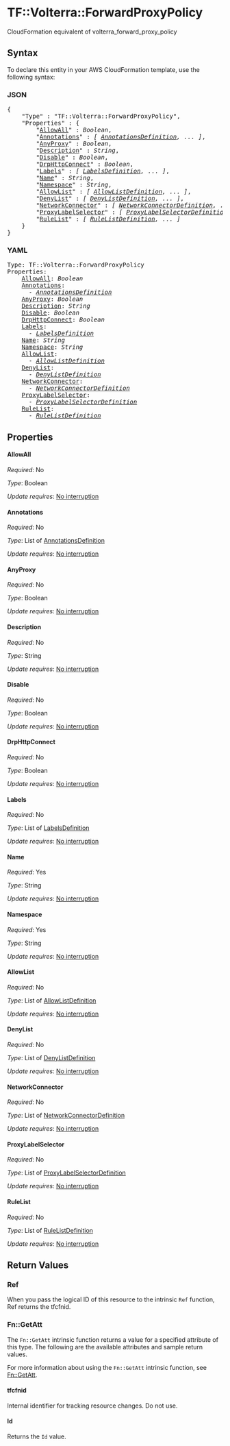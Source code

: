 # TF::Volterra::ForwardProxyPolicy

CloudFormation equivalent of volterra_forward_proxy_policy

## Syntax

To declare this entity in your AWS CloudFormation template, use the following syntax:

### JSON

<pre>
{
    "Type" : "TF::Volterra::ForwardProxyPolicy",
    "Properties" : {
        "<a href="#allowall" title="AllowAll">AllowAll</a>" : <i>Boolean</i>,
        "<a href="#annotations" title="Annotations">Annotations</a>" : <i>[ <a href="annotationsdefinition.md">AnnotationsDefinition</a>, ... ]</i>,
        "<a href="#anyproxy" title="AnyProxy">AnyProxy</a>" : <i>Boolean</i>,
        "<a href="#description" title="Description">Description</a>" : <i>String</i>,
        "<a href="#disable" title="Disable">Disable</a>" : <i>Boolean</i>,
        "<a href="#drphttpconnect" title="DrpHttpConnect">DrpHttpConnect</a>" : <i>Boolean</i>,
        "<a href="#labels" title="Labels">Labels</a>" : <i>[ <a href="labelsdefinition.md">LabelsDefinition</a>, ... ]</i>,
        "<a href="#name" title="Name">Name</a>" : <i>String</i>,
        "<a href="#namespace" title="Namespace">Namespace</a>" : <i>String</i>,
        "<a href="#allowlist" title="AllowList">AllowList</a>" : <i>[ <a href="allowlistdefinition.md">AllowListDefinition</a>, ... ]</i>,
        "<a href="#denylist" title="DenyList">DenyList</a>" : <i>[ <a href="denylistdefinition.md">DenyListDefinition</a>, ... ]</i>,
        "<a href="#networkconnector" title="NetworkConnector">NetworkConnector</a>" : <i>[ <a href="networkconnectordefinition.md">NetworkConnectorDefinition</a>, ... ]</i>,
        "<a href="#proxylabelselector" title="ProxyLabelSelector">ProxyLabelSelector</a>" : <i>[ <a href="proxylabelselectordefinition.md">ProxyLabelSelectorDefinition</a>, ... ]</i>,
        "<a href="#rulelist" title="RuleList">RuleList</a>" : <i>[ <a href="rulelistdefinition.md">RuleListDefinition</a>, ... ]</i>
    }
}
</pre>

### YAML

<pre>
Type: TF::Volterra::ForwardProxyPolicy
Properties:
    <a href="#allowall" title="AllowAll">AllowAll</a>: <i>Boolean</i>
    <a href="#annotations" title="Annotations">Annotations</a>: <i>
      - <a href="annotationsdefinition.md">AnnotationsDefinition</a></i>
    <a href="#anyproxy" title="AnyProxy">AnyProxy</a>: <i>Boolean</i>
    <a href="#description" title="Description">Description</a>: <i>String</i>
    <a href="#disable" title="Disable">Disable</a>: <i>Boolean</i>
    <a href="#drphttpconnect" title="DrpHttpConnect">DrpHttpConnect</a>: <i>Boolean</i>
    <a href="#labels" title="Labels">Labels</a>: <i>
      - <a href="labelsdefinition.md">LabelsDefinition</a></i>
    <a href="#name" title="Name">Name</a>: <i>String</i>
    <a href="#namespace" title="Namespace">Namespace</a>: <i>String</i>
    <a href="#allowlist" title="AllowList">AllowList</a>: <i>
      - <a href="allowlistdefinition.md">AllowListDefinition</a></i>
    <a href="#denylist" title="DenyList">DenyList</a>: <i>
      - <a href="denylistdefinition.md">DenyListDefinition</a></i>
    <a href="#networkconnector" title="NetworkConnector">NetworkConnector</a>: <i>
      - <a href="networkconnectordefinition.md">NetworkConnectorDefinition</a></i>
    <a href="#proxylabelselector" title="ProxyLabelSelector">ProxyLabelSelector</a>: <i>
      - <a href="proxylabelselectordefinition.md">ProxyLabelSelectorDefinition</a></i>
    <a href="#rulelist" title="RuleList">RuleList</a>: <i>
      - <a href="rulelistdefinition.md">RuleListDefinition</a></i>
</pre>

## Properties

#### AllowAll

_Required_: No

_Type_: Boolean

_Update requires_: [No interruption](https://docs.aws.amazon.com/AWSCloudFormation/latest/UserGuide/using-cfn-updating-stacks-update-behaviors.html#update-no-interrupt)

#### Annotations

_Required_: No

_Type_: List of <a href="annotationsdefinition.md">AnnotationsDefinition</a>

_Update requires_: [No interruption](https://docs.aws.amazon.com/AWSCloudFormation/latest/UserGuide/using-cfn-updating-stacks-update-behaviors.html#update-no-interrupt)

#### AnyProxy

_Required_: No

_Type_: Boolean

_Update requires_: [No interruption](https://docs.aws.amazon.com/AWSCloudFormation/latest/UserGuide/using-cfn-updating-stacks-update-behaviors.html#update-no-interrupt)

#### Description

_Required_: No

_Type_: String

_Update requires_: [No interruption](https://docs.aws.amazon.com/AWSCloudFormation/latest/UserGuide/using-cfn-updating-stacks-update-behaviors.html#update-no-interrupt)

#### Disable

_Required_: No

_Type_: Boolean

_Update requires_: [No interruption](https://docs.aws.amazon.com/AWSCloudFormation/latest/UserGuide/using-cfn-updating-stacks-update-behaviors.html#update-no-interrupt)

#### DrpHttpConnect

_Required_: No

_Type_: Boolean

_Update requires_: [No interruption](https://docs.aws.amazon.com/AWSCloudFormation/latest/UserGuide/using-cfn-updating-stacks-update-behaviors.html#update-no-interrupt)

#### Labels

_Required_: No

_Type_: List of <a href="labelsdefinition.md">LabelsDefinition</a>

_Update requires_: [No interruption](https://docs.aws.amazon.com/AWSCloudFormation/latest/UserGuide/using-cfn-updating-stacks-update-behaviors.html#update-no-interrupt)

#### Name

_Required_: Yes

_Type_: String

_Update requires_: [No interruption](https://docs.aws.amazon.com/AWSCloudFormation/latest/UserGuide/using-cfn-updating-stacks-update-behaviors.html#update-no-interrupt)

#### Namespace

_Required_: Yes

_Type_: String

_Update requires_: [No interruption](https://docs.aws.amazon.com/AWSCloudFormation/latest/UserGuide/using-cfn-updating-stacks-update-behaviors.html#update-no-interrupt)

#### AllowList

_Required_: No

_Type_: List of <a href="allowlistdefinition.md">AllowListDefinition</a>

_Update requires_: [No interruption](https://docs.aws.amazon.com/AWSCloudFormation/latest/UserGuide/using-cfn-updating-stacks-update-behaviors.html#update-no-interrupt)

#### DenyList

_Required_: No

_Type_: List of <a href="denylistdefinition.md">DenyListDefinition</a>

_Update requires_: [No interruption](https://docs.aws.amazon.com/AWSCloudFormation/latest/UserGuide/using-cfn-updating-stacks-update-behaviors.html#update-no-interrupt)

#### NetworkConnector

_Required_: No

_Type_: List of <a href="networkconnectordefinition.md">NetworkConnectorDefinition</a>

_Update requires_: [No interruption](https://docs.aws.amazon.com/AWSCloudFormation/latest/UserGuide/using-cfn-updating-stacks-update-behaviors.html#update-no-interrupt)

#### ProxyLabelSelector

_Required_: No

_Type_: List of <a href="proxylabelselectordefinition.md">ProxyLabelSelectorDefinition</a>

_Update requires_: [No interruption](https://docs.aws.amazon.com/AWSCloudFormation/latest/UserGuide/using-cfn-updating-stacks-update-behaviors.html#update-no-interrupt)

#### RuleList

_Required_: No

_Type_: List of <a href="rulelistdefinition.md">RuleListDefinition</a>

_Update requires_: [No interruption](https://docs.aws.amazon.com/AWSCloudFormation/latest/UserGuide/using-cfn-updating-stacks-update-behaviors.html#update-no-interrupt)

## Return Values

### Ref

When you pass the logical ID of this resource to the intrinsic `Ref` function, Ref returns the tfcfnid.

### Fn::GetAtt

The `Fn::GetAtt` intrinsic function returns a value for a specified attribute of this type. The following are the available attributes and sample return values.

For more information about using the `Fn::GetAtt` intrinsic function, see [Fn::GetAtt](https://docs.aws.amazon.com/AWSCloudFormation/latest/UserGuide/intrinsic-function-reference-getatt.html).

#### tfcfnid

Internal identifier for tracking resource changes. Do not use.

#### Id

Returns the <code>Id</code> value.

